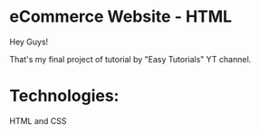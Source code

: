 # eCommerce Website - HTML

Hey Guys!

That's my final project of tutorial by "Easy Tutorials" YT channel.


<div class="Title">
<h1> Technologies: </h1>
<p> HTML and CSS </p>
</div>
